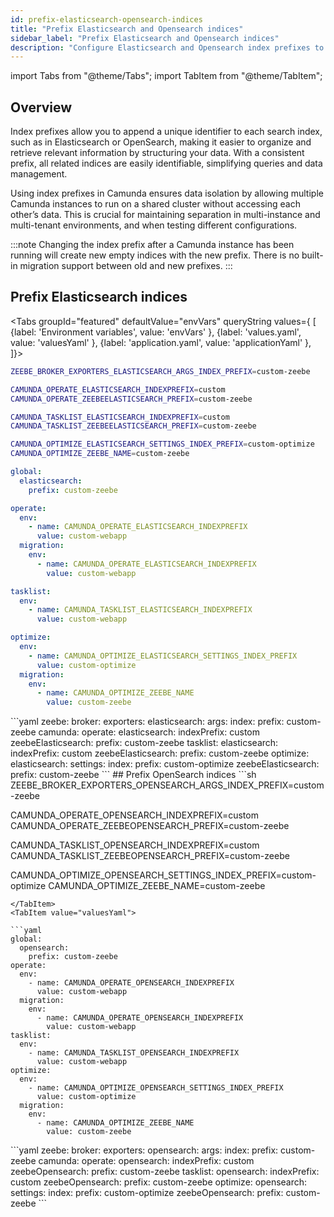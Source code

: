 ```yaml
---
id: prefix-elasticsearch-opensearch-indices
title: "Prefix Elasticsearch and Opensearch indices"
sidebar_label: "Prefix Elasticsearch and Opensearch indices"
description: "Configure Elasticsearch and Opensearch index prefixes to structure your data, and ensure data isolation."
---
```


import Tabs from "@theme/Tabs";
import TabItem from "@theme/TabItem";

## Overview

Index prefixes allow you to append a unique identifier to each search index, such as in Elasticsearch or OpenSearch, making it easier to organize and retrieve relevant information by structuring your data. With a consistent prefix, all related indices are easily identifiable, simplifying queries and data management.

Using index prefixes in Camunda ensures data isolation by allowing multiple Camunda instances to run on a shared cluster without accessing each other’s data. This is crucial for maintaining separation in multi-instance and multi-tenant environments, and when testing different configurations.

:::note
Changing the index prefix after a Camunda instance has been running will create new empty indices with the new prefix. There is no built-in migration support between old and new prefixes.
:::

## Prefix Elasticsearch indices

<Tabs groupId="featured" defaultValue="envVars" queryString values={
[
{label: 'Environment variables', value: 'envVars' },
{label: 'values.yaml', value: 'valuesYaml' },
{label: 'application.yaml', value: 'applicationYaml' },
]}>
<TabItem value="envVars">

```sh
ZEEBE_BROKER_EXPORTERS_ELASTICSEARCH_ARGS_INDEX_PREFIX=custom-zeebe

CAMUNDA_OPERATE_ELASTICSEARCH_INDEXPREFIX=custom
CAMUNDA_OPERATE_ZEEBEELASTICSEARCH_PREFIX=custom-zeebe

CAMUNDA_TASKLIST_ELASTICSEARCH_INDEXPREFIX=custom
CAMUNDA_TASKLIST_ZEEBEELASTICSEARCH_PREFIX=custom-zeebe

CAMUNDA_OPTIMIZE_ELASTICSEARCH_SETTINGS_INDEX_PREFIX=custom-optimize
CAMUNDA_OPTIMIZE_ZEEBE_NAME=custom-zeebe
```

</TabItem>
<TabItem value="valuesYaml">

```yaml
global:
  elasticsearch:
    prefix: custom-zeebe

operate:
  env:
    - name: CAMUNDA_OPERATE_ELASTICSEARCH_INDEXPREFIX
      value: custom-webapp
  migration:
    env:
      - name: CAMUNDA_OPERATE_ELASTICSEARCH_INDEXPREFIX
        value: custom-webapp

tasklist:
  env:
    - name: CAMUNDA_TASKLIST_ELASTICSEARCH_INDEXPREFIX
      value: custom-webapp

optimize:
  env:
    - name: CAMUNDA_OPTIMIZE_ELASTICSEARCH_SETTINGS_INDEX_PREFIX
      value: custom-optimize
  migration:
    env:
      - name: CAMUNDA_OPTIMIZE_ZEEBE_NAME
        value: custom-zeebe
```

</TabItem>
<TabItem value="applicationYaml">
```yaml
zeebe:
  broker:
    exporters:
      elasticsearch:
        args:
          index:
            prefix: custom-zeebe
camunda:
  operate:
    elasticsearch:
      indexPrefix: custom
    zeebeElasticsearch:
      prefix: custom-zeebe
  tasklist:
    elasticsearch:
      indexPrefix: custom
    zeebeElasticsearch:
      prefix: custom-zeebe
  optimize:
    elasticsearch:
      settings:
        index:
          prefix: custom-optimize
    zeebeElasticsearch:
      prefix: custom-zeebe
```
</TabItem>
</Tabs>
## Prefix OpenSearch indices
<Tabs groupId="searchEngineOps" defaultValue="envVars" values={[
{ label: 'Environment variables', value: 'envVars' },
{ label: 'values.yaml', value: 'valuesYaml' },
{ label: 'application.yaml', value: 'applicationYaml' },
]}>
<TabItem value="envVars">
```sh
ZEEBE_BROKER_EXPORTERS_OPENSEARCH_ARGS_INDEX_PREFIX=custom-zeebe

CAMUNDA_OPERATE_OPENSEARCH_INDEXPREFIX=custom
CAMUNDA_OPERATE_ZEEBEOPENSEARCH_PREFIX=custom-zeebe

CAMUNDA_TASKLIST_OPENSEARCH_INDEXPREFIX=custom
CAMUNDA_TASKLIST_ZEEBEOPENSEARCH_PREFIX=custom-zeebe

CAMUNDA_OPTIMIZE_OPENSEARCH_SETTINGS_INDEX_PREFIX=custom-optimize
CAMUNDA_OPTIMIZE_ZEEBE_NAME=custom-zeebe

````
</TabItem>
<TabItem value="valuesYaml">

```yaml
global:
  opensearch:
    prefix: custom-zeebe
operate:
  env:
    - name: CAMUNDA_OPERATE_OPENSEARCH_INDEXPREFIX
      value: custom-webapp
  migration:
    env:
      - name: CAMUNDA_OPERATE_OPENSEARCH_INDEXPREFIX
        value: custom-webapp
tasklist:
  env:
    - name: CAMUNDA_TASKLIST_OPENSEARCH_INDEXPREFIX
      value: custom-webapp
optimize:
  env:
    - name: CAMUNDA_OPTIMIZE_OPENSEARCH_SETTINGS_INDEX_PREFIX
      value: custom-optimize
  migration:
    env:
      - name: CAMUNDA_OPTIMIZE_ZEEBE_NAME
        value: custom-zeebe
````

</TabItem>
<TabItem value="applicationYaml">
```yaml
zeebe:
  broker:
    exporters:
      opensearch:
        args:
          index:
            prefix: custom-zeebe
camunda:
  operate:
    opensearch:
      indexPrefix: custom
    zeebeOpensearch:
      prefix: custom-zeebe
  tasklist:
    opensearch:
      indexPrefix: custom
    zeebeOpensearch:
      prefix: custom-zeebe
  optimize:
    opensearch:
      settings:
        index:
          prefix: custom-optimize
    zeebeOpensearch:
      prefix: custom-zeebe
```
</TabItem>
</Tabs>
